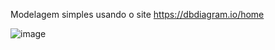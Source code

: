 Modelagem simples usando o site  https://dbdiagram.io/home

![image](https://github.com/dantasz1/banco_de_dados/assets/134528492/22121198-756c-4a9e-ba49-710cbbe6ea84)

